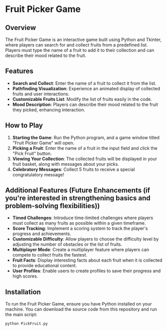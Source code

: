 # Fruit Picker Game

## Overview

The Fruit Picker Game is an interactive game built using Python and Tkinter, where players can search for and collect fruits from a predefined list. Players must type the name of a fruit to add it to their collection and can describe their mood related to the fruit.

## Features

- **Search and Collect**: Enter the name of a fruit to collect it from the list.
- **Pathfinding Visualization**: Experience an animated display of collected fruits and user interactions.
- **Customizable Fruits List**: Modify the list of fruits easily in the code.
- **Mood Description**: Players can describe their mood related to the fruit they picked, enhancing interaction.

## How to Play

1. **Starting the Game**: Run the Python program, and a game window titled "Fruit Picker Game" will open.
2. **Picking a Fruit**: Enter the name of a fruit in the input field and click the "Pick Fruit" button.
3. **Viewing Your Collection**: The collected fruits will be displayed in your fruit basket, along with messages about your picks.
4. **Celebratory Messages**: Collect 5 fruits to receive a special congratulatory message!

## Additional Features (Future Enhancements (if you're interested in strengthening basics and problem-solving flexibilities))

- **Timed Challenges**: Introduce time-limited challenges where players must collect as many fruits as possible within a given timeframe.
- **Score Tracking**: Implement a scoring system to track the player's progress and achievements.
- **Customizable Difficulty**: Allow players to choose the difficulty level by adjusting the number of obstacles or the list of fruits.
- **Multiplayer Mode**: Create a multiplayer feature where players can compete to collect fruits the fastest.
- **Fruit Facts**: Display interesting facts about each fruit when it is collected to provide educational content.
- **User Profiles**: Enable users to create profiles to save their progress and high scores.

## Installation

To run the Fruit Picker Game, ensure you have Python installed on your machine. You can download the source code from this repository and run the main script:

```bash
python PickFruit.py
